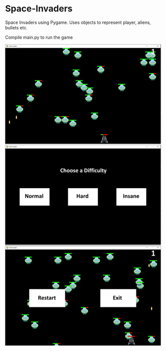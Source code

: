 # Space-Invaders
Space Invaders using Pygame. Uses objects to represent player, aliens, bullets etc.

Compile main.py to run the game

![Space Invaders](https://github.com/chenalan02/Space-Invaders/blob/master/Space%20Invaders.JPG)
![DIfficulty](https://github.com/chenalan02/Space-Invaders/blob/master/Space%20Invaders%20Difficulty%20Selector.JPG)
![DIfficulty](https://github.com/chenalan02/Space-Invaders/blob/master/Space%20Invaders%20Restart%20Screen.JPG)
